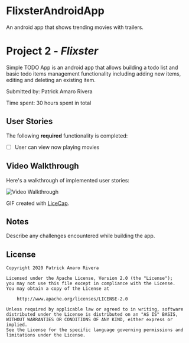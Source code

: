 # FlixsterAndroidApp
An android app that shows trending movies with trailers.
# Project 2 - *Flixster*

Simple TODO App is an android app that allows building a todo list and basic todo items management functionality including adding new items, editing and deleting an existing item.

Submitted by: Patrick Amaro Rivera

Time spent: 30 hours spent in total

## User Stories

The following **required** functionality is completed:

* [ ] User can view now playing movies


## Video Walkthrough

Here's a walkthrough of implemented user stories:

<img src='' title='Video Walkthrough' width='' alt='Video Walkthrough' />

GIF created with [LiceCap](http://www.cockos.com/licecap/).

## Notes

Describe any challenges encountered while building the app.

## License

    Copyright 2020 Patrick Amaro Rivera

    Licensed under the Apache License, Version 2.0 (the "License");
    you may not use this file except in compliance with the License.
    You may obtain a copy of the License at

        http://www.apache.org/licenses/LICENSE-2.0

    Unless required by applicable law or agreed to in writing, software
    distributed under the License is distributed on an "AS IS" BASIS,
    WITHOUT WARRANTIES OR CONDITIONS OF ANY KIND, either express or implied.
    See the License for the specific language governing permissions and
    limitations under the License.
